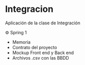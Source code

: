 # Integracion
Aplicación de la clase de Integración

⚙️ Spring 1
  - Memoria
  - Contrato del proyecto
  - Mockup Front end y Back end
  - Archivos .csv con las BBDD
